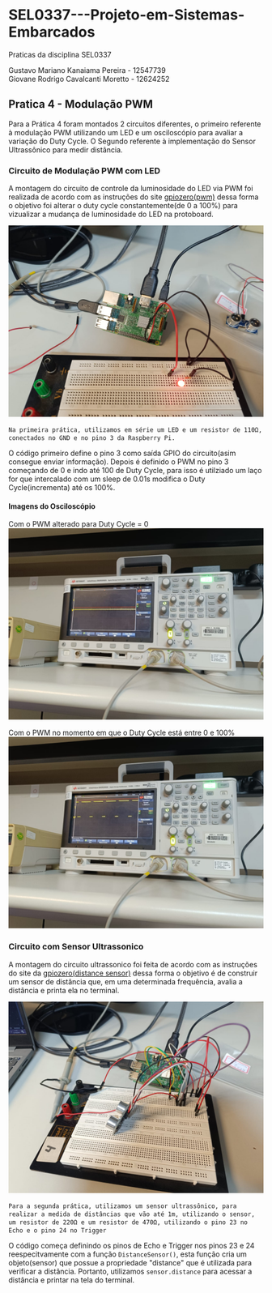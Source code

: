 # SEL0337---Projeto-em-Sistemas-Embarcados

Praticas da disciplina SEL0337

Gustavo Mariano Kanaiama Pereira - 12547739<br/>
Giovane Rodrigo Cavalcanti Moretto - 12624252

## Pratica 4 - Modulação PWM

Para a Prática 4 foram montados 2 circuitos diferentes, o primeiro referente à modulação PWM utilizando um LED e um osciloscópio para avaliar a variação do Duty Cycle. O Segundo referente à implementação do Sensor Ultrassônico para medir distância.

### Circuito de Modulação PWM com LED

A montagem do circuito de controle da luminosidade do LED via PWM foi realizada de acordo com as instruções do site [gpiozero(pwm)](https://gpiozero.readthedocs.io/en/stable/migrating_from_rpigpio.html) dessa forma o objetivo foi alterar o duty cycle constantemente(de 0 a 100%) para vizualizar a mudança de luminosidade do LED na protoboard.

![montagem_pwm_LED](Pratica_4\images\Montagem_pwm.jpeg?raw=true "montagem_pwm_LED")

    Na primeira prática, utilizamos em série um LED e um resistor de 110Ω, conectados no GND e no pino 3 da Raspberry Pi.

O código primeiro define o pino 3 como saída GPIO do circuito(asim consegue enviar informação). Depois é definido o PWM no pino 3 começando de 0 e indo até 100 de Duty Cycle, para isso é utilziado um laço for que intercalado com um sleep de 0.01s modifica o Duty Cycle(incrementa) até os 100%.

#### Imagens do Osciloscópio

Com o PWM alterado para Duty Cycle = 0
![PWM_0](Pratica_4\images\PWM_0.jpeg?raw=true "PWM_0")

Com o PWM no momento em que o Duty Cycle está entre 0 e 100%
![PWM_1](Pratica_4\images\PWM_1.jpeg?raw=true "PWM_1")

### Circuito com Sensor Ultrassonico

A montagem do circuito ultrassonico foi feita de acordo com as instruções do site da [gpiozero(distance sensor)](https://gpiozero.readthedocs.io/en/stable/recipes.html?highlight=distance%20sensor#distance-sensor) dessa forma o objetivo é de construir um sensor de distância que, em uma determinada frequência, avalia a distância e printa ela no terminal.

![montagem_ultrassonico](Pratica_4\images\Montagem_ultrasonico.jpeg?raw=true "montagem_ultrassonico")

    Para a segunda prática, utilizamos um sensor ultrassônico, para realizar a medida de distâncias que vão até 1m, utilizando o sensor, um resistor de 220Ω e um resistor de 470Ω, utilizando o pino 23 no Echo e o pino 24 no Trigger

O código começa definindo os pinos de Echo e Trigger nos pinos 23 e 24 reespecitvamente com a função `DistanceSensor()`, esta função cria um objeto(sensor) que possue a propriedade "distance" que é utilizada para verificar a distância. Portanto, utilizamos `sensor.distance` para acessar a distância e printar na tela do terminal.
